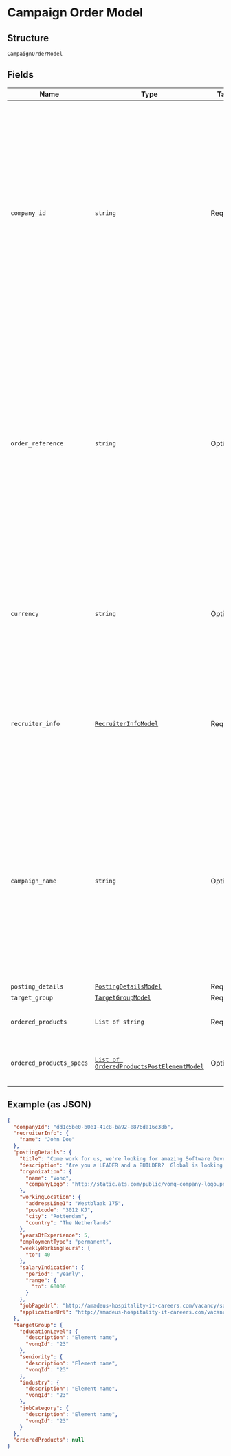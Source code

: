 
# Campaign Order Model

## Structure

`CampaignOrderModel`

## Fields

| Name | Type | Tags | Description |
|  --- | --- | --- | --- |
| `company_id` | `string` | Required | A vendor-related unique identification for the Company that's making the order. Doesn't affect the<br>order process at all, but provides a method for later filtering by this identification. It's also<br>used when creating a unified report of Campaign orders made in a period of time. |
| `order_reference` | `string` | Optional | A vendor-related Reference number for the order. This could be a PO number or an Invoice number.<br>Doesn't affect the order process at all, but provides a way for the ATS to identify the specific<br>order for their internal billing process<br>Maximum length of this field is 80 symbols |
| `currency` | `string` | Optional | An ISO 4217 code for a currency to use for order invoicing.<br>Currently only GBP and USD are supported. Default currency is EUR. |
| `recruiter_info` | [`RecruiterInfoModel`](../../doc/models/recruiter-info-model.md) | Required | Recruiter is the user creating the campaign and you may want to use this to provide filtering by recruiter for groups sharing an account. |
| `campaign_name` | `string` | Optional | Campaign name as it's going to be listed. Doesn't have to resemble the Posting Title.<br>For example, the Campaign name could be **Software Development Manager** while the Posting<br>title could be **Want to lead a Team of Software Developers? Join us** |
| `posting_details` | [`PostingDetailsModel`](../../doc/models/posting-details-model.md) | Required | - |
| `target_group` | [`TargetGroupModel`](../../doc/models/target-group-model.md) | Required | - |
| `ordered_products` | `List of string` | Required | A list of the Products selected by the user. |
| `ordered_products_specs` | [`List of OrderedProductsPostElementModel`](../../doc/models/ordered-products-post-element-model.md) | Optional | Specification object for some of the ordered products |

## Example (as JSON)

```json
{
  "companyId": "dd1c5be0-b0e1-41c8-ba92-e876da16c38b",
  "recruiterInfo": {
    "name": "John Doe"
  },
  "postingDetails": {
    "title": "Come work for us, we're looking for amazing Software Developers",
    "description": "Are you a LEADER and a BUILDER?  Global is looking for individuals who are dynamic, sales-oriented, and who want to control their destiny.  With a full training programme and consistent support, Global will provide you with the tools to excel in this very lucrative business.",
    "organization": {
      "name": "Vonq",
      "companyLogo": "http://static.ats.com/public/vonq-company-logo.png"
    },
    "workingLocation": {
      "addressLine1": "Westblaak 175",
      "postcode": "3012 KJ",
      "city": "Rotterdam",
      "country": "The Netherlands"
    },
    "yearsOfExperience": 5,
    "employmentType": "permanent",
    "weeklyWorkingHours": {
      "to": 40
    },
    "salaryIndication": {
      "period": "yearly",
      "range": {
        "to": 60000
      }
    },
    "jobPageUrl": "http://amadeus-hospitality-it-careers.com/vacancy/software-development-manager-breda",
    "applicationUrl": "http://amadeus-hospitality-it-careers.com/vacancy/software-development-manager-breda/apply"
  },
  "targetGroup": {
    "educationLevel": {
      "description": "Element name",
      "vonqId": "23"
    },
    "seniority": {
      "description": "Element name",
      "vonqId": "23"
    },
    "industry": {
      "description": "Element name",
      "vonqId": "23"
    },
    "jobCategory": {
      "description": "Element name",
      "vonqId": "23"
    }
  },
  "orderedProducts": null
}
```

